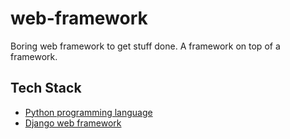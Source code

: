 # web-framework
Boring web framework to get stuff done. A framework on top of a framework.

## Tech Stack
- [Python programming language](https://www.python.org)
- [Django web framework](https://www.djangoproject.com/)


